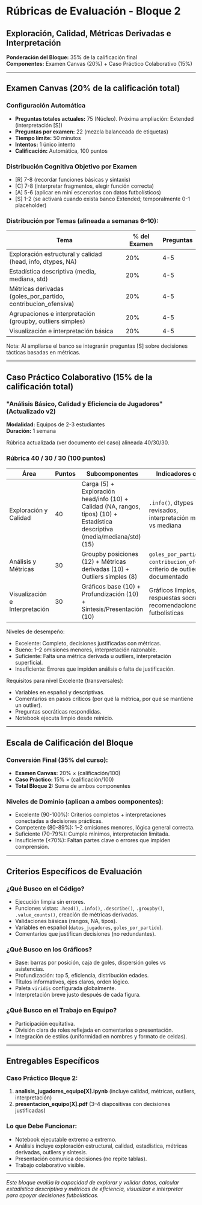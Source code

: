 # Rúbricas de Evaluación - Bloque 2
## Exploración, Calidad, Métricas Derivadas e Interpretación

**Ponderación del Bloque:** 35% de la calificación final  
**Componentes:** Examen Canvas (20%) + Caso Práctico Colaborativo (15%)

---

## Examen Canvas (20% de la calificación total)

### Configuración Automática
- **Preguntas totales actuales:** 75 (Núcleo). Próxima ampliación: Extended (interpretación [S])
- **Preguntas por examen:** 22 (mezcla balanceada de etiquetas)
- **Tiempo límite:** 50 minutos
- **Intentos:** 1 único intento
- **Calificación:** Automática, 100 puntos

### Distribución Cognitiva Objetivo por Examen
- [R] 7-8 (recordar funciones básicas y sintaxis)
- [C] 7-8 (interpretar fragmentos, elegir función correcta)
- [A] 5-6 (aplicar en mini escenarios con datos futbolísticos)
- [S] 1-2 (se activará cuando exista banco Extended; temporalmente 0-1 placeholder)

### Distribución por Temas (alineada a semanas 6–10):
| Tema | % del Examen | Preguntas |
|------|--------------|-----------|
| Exploración estructural y calidad (head, info, dtypes, NA) | 20% | 4-5 |
| Estadística descriptiva (media, mediana, std) | 20% | 4-5 |
| Métricas derivadas (goles_por_partido, contribucion_ofensiva) | 20% | 4-5 |
| Agrupaciones e interpretación (groupby, outliers simples) | 20% | 4-5 |
| Visualización e interpretación básica | 20% | 4-5 |

Nota: Al ampliarse el banco se integrarán preguntas [S] sobre decisiones tácticas basadas en métricas.

---

## Caso Práctico Colaborativo (15% de la calificación total)

### "Análisis Básico, Calidad y Eficiencia de Jugadores" (Actualizado v2)
**Modalidad:** Equipos de 2-3 estudiantes  
**Duración:** 1 semana

Rúbrica actualizada (ver documento del caso) alineada 40/30/30.

### Rúbrica 40 / 30 / 30 (100 puntos)

| Área | Puntos | Subcomponentes | Indicadores clave |
|------|--------|----------------|-------------------|
| Exploración y Calidad | 40 | Carga (5) + Exploración head/info (10) + Calidad (NA, rangos, tipos) (10) + Estadística descriptiva (media/mediana/std) (15) | `.info()`, dtypes revisados, interpretación media vs mediana |
| Análisis y Métricas | 30 | Groupby posiciones (12) + Métricas derivadas (10) + Outliers simples (8) | `goles_por_partido`, `contribucion_ofensiva`, criterio de outliers documentado |
| Visualización e Interpretación | 30 | Gráficos base (10) + Profundización (10) + Síntesis/Presentación (10) | Gráficos limpios, respuestas socráticas, recomendaciones futbolísticas |

Niveles de desempeño:
- Excelente: Completo, decisiones justificadas con métricas.
- Bueno: 1–2 omisiones menores, interpretación razonable.
- Suficiente: Falta una métrica derivada u outliers, interpretación superficial.
- Insuficiente: Errores que impiden análisis o falta de justificación.

Requisitos para nivel Excelente (transversales):
- Variables en español y descriptivas.
- Comentarios en pasos críticos (por qué la métrica, por qué se mantiene un outlier).
- Preguntas socráticas respondidas.
- Notebook ejecuta limpio desde reinicio.

---

## Escala de Calificación del Bloque

### Conversión Final (35% del curso):
- **Examen Canvas:** 20% × (calificación/100)
- **Caso Práctico:** 15% × (calificación/100)
- **Total Bloque 2:** Suma de ambos componentes

### Niveles de Dominio (aplican a ambos componentes):
- Excelente (90-100%): Criterios completos + interpretaciones conectadas a decisiones prácticas.
- Competente (80-89%): 1–2 omisiones menores, lógica general correcta.
- Suficiente (70-79%): Cumple mínimos, interpretación limitada.
- Insuficiente (<70%): Faltan partes clave o errores que impiden comprensión.

---

## Criterios Específicos de Evaluación

### ¿Qué Busco en el Código?
- Ejecución limpia sin errores.
- Funciones vistas: `.head()`, `.info()`, `.describe()`, `.groupby()`, `.value_counts()`, creación de métricas derivadas.
- Validaciones básicas (rangos, NA, tipos).
- Variables en español (`datos_jugadores`, `goles_por_partido`).
- Comentarios que justifican decisiones (no redundantes).

### ¿Qué Busco en los Gráficos?
- Base: barras por posición, caja de goles, dispersión goles vs asistencias.
- Profundización: top 5, eficiencia, distribución edades.
- Títulos informativos, ejes claros, orden lógico.
- Paleta `viridis` configurada globalmente.
- Interpretación breve justo después de cada figura.

### ¿Qué Busco en el Trabajo en Equipo?
- Participación equitativa.
- División clara de roles reflejada en comentarios o presentación.
- Integración de estilos (uniformidad en nombres y formato de celdas).

---

## Entregables Específicos

### Caso Práctico Bloque 2:
1. **analisis_jugadores_equipo[X].ipynb** (incluye calidad, métricas, outliers, interpretación)
2. **presentacion_equipo[X].pdf** (3–4 diapositivas con decisiones justificadas)

### Lo que Debe Funcionar:
- Notebook ejecutable extremo a extremo.
- Análisis incluye exploración estructural, calidad, estadística, métricas derivadas, outliers y síntesis.
- Presentación comunica decisiones (no repite tablas).
- Trabajo colaborativo visible.

---

*Este bloque evalúa la capacidad de explorar y validar datos, calcular estadística descriptiva y métricas de eficiencia, visualizar e interpretar para apoyar decisiones futbolísticas.*